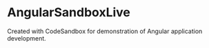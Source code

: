 # AngularSandboxLive
Created with CodeSandbox for demonstration of Angular application development.
